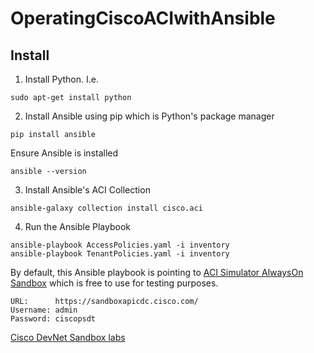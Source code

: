 # OperatingCiscoACIwithAnsible

## Install

1. Install Python. I.e.

```
sudo apt-get install python
```

2.  Install Ansible using pip which is Python's package manager

```
pip install ansible
```

Ensure Ansible is installed

```
ansible --version
```

3. Install Ansible's ACI Collection

```
ansible-galaxy collection install cisco.aci
```

4. Run the Ansible Playbook

```
ansible-playbook AccessPolicies.yaml -i inventory
ansible-playbook TenantPolicies.yaml -i inventory
```


By default, this Ansible playbook is pointing to [ACI Simulator AlwaysOn Sandbox](https://devnetsandbox.cisco.com/RM/Diagram/Index/5a229a7c-95d5-4cfd-a651-5ee9bc1b30e2?diagramType=Topology) which is free to use for testing purposes.

```
URL:      https://sandboxapicdc.cisco.com/
Username: admin
Password: ciscopsdt
```
[Cisco DevNet Sandbox labs](https://devnetsandbox.cisco.com/RM/Topology)
